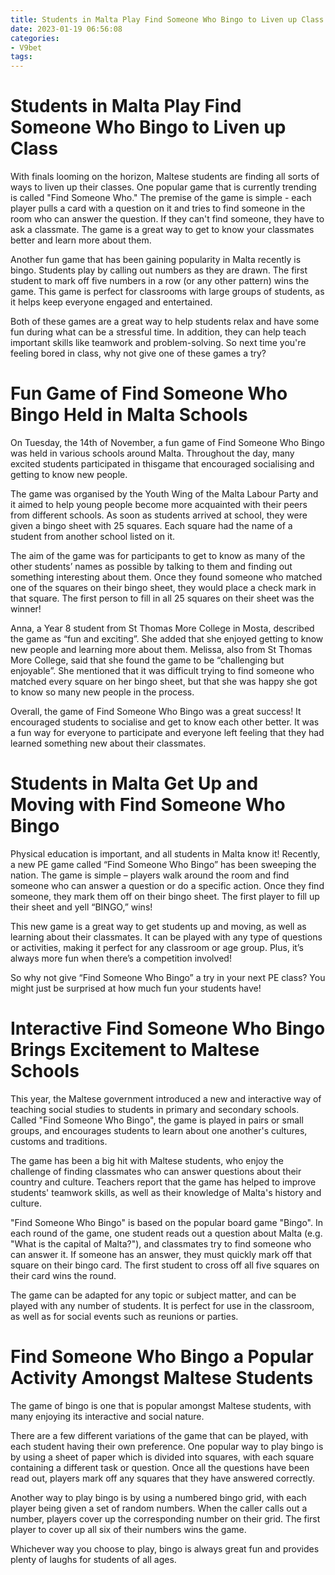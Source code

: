 ```yaml
---
title: Students in Malta Play Find Someone Who Bingo to Liven up Class
date: 2023-01-19 06:56:08
categories:
- V9bet
tags:
---
```



#  Students in Malta Play Find Someone Who Bingo to Liven up Class

With finals looming on the horizon, Maltese students are finding all sorts of ways to liven up their classes. One popular game that is currently trending is called "Find Someone Who." The premise of the game is simple - each player pulls a card with a question on it and tries to find someone in the room who can answer the question. If they can't find someone, they have to ask a classmate. The game is a great way to get to know your classmates better and learn more about them.

Another fun game that has been gaining popularity in Malta recently is bingo. Students play by calling out numbers as they are drawn. The first student to mark off five numbers in a row (or any other pattern) wins the game. This game is perfect for classrooms with large groups of students, as it helps keep everyone engaged and entertained.

Both of these games are a great way to help students relax and have some fun during what can be a stressful time. In addition, they can help teach important skills like teamwork and problem-solving. So next time you're feeling bored in class, why not give one of these games a try?

#  Fun Game of Find Someone Who Bingo Held in Malta Schools

On Tuesday, the 14th of November, a fun game of Find Someone Who Bingo was held in various schools around Malta. Throughout the day, many excited students participated in thisgame that encouraged socialising and getting to know new people.

The game was organised by the Youth Wing of the Malta Labour Party and it aimed to help young people become more acquainted with their peers from different schools. As soon as students arrived at school, they were given a bingo sheet with 25 squares. Each square had the name of a student from another school listed on it.

The aim of the game was for participants to get to know as many of the other students’ names as possible by talking to them and finding out something interesting about them. Once they found someone who matched one of the squares on their bingo sheet, they would place a check mark in that square. The first person to fill in all 25 squares on their sheet was the winner!

Anna, a Year 8 student from St Thomas More College in Mosta, described the game as “fun and exciting”. She added that she enjoyed getting to know new people and learning more about them. Melissa, also from St Thomas More College, said that she found the game to be “challenging but enjoyable”. She mentioned that it was difficult trying to find someone who matched every square on her bingo sheet, but that she was happy she got to know so many new people in the process.

Overall, the game of Find Someone Who Bingo was a great success! It encouraged students to socialise and get to know each other better. It was a fun way for everyone to participate and everyone left feeling that they had learned something new about their classmates.

# Students in Malta Get Up and Moving with Find Someone Who Bingo

Physical education is important, and all students in Malta know it! Recently, a new PE game called “Find Someone Who Bingo” has been sweeping the nation. The game is simple – players walk around the room and find someone who can answer a question or do a specific action. Once they find someone, they mark them off on their bingo sheet. The first player to fill up their sheet and yell “BINGO,” wins!

This new game is a great way to get students up and moving, as well as learning about their classmates. It can be played with any type of questions or activities, making it perfect for any classroom or age group. Plus, it’s always more fun when there’s a competition involved!

So why not give “Find Someone Who Bingo” a try in your next PE class? You might just be surprised at how much fun your students have!

#  Interactive Find Someone Who Bingo Brings Excitement to Maltese Schools

This year, the Maltese government introduced a new and interactive way of teaching social studies to students in primary and secondary schools. Called "Find Someone Who Bingo", the game is played in pairs or small groups, and encourages students to learn about one another's cultures, customs and traditions.

The game has been a big hit with Maltese students, who enjoy the challenge of finding classmates who can answer questions about their country and culture. Teachers report that the game has helped to improve students' teamwork skills, as well as their knowledge of Malta's history and culture.

"Find Someone Who Bingo" is based on the popular board game "Bingo". In each round of the game, one student reads out a question about Malta (e.g. "What is the capital of Malta?"), and classmates try to find someone who can answer it. If someone has an answer, they must quickly mark off that square on their bingo card. The first student to cross off all five squares on their card wins the round.

The game can be adapted for any topic or subject matter, and can be played with any number of students. It is perfect for use in the classroom, as well as for social events such as reunions or parties.

#  Find Someone Who Bingo a Popular Activity Amongst Maltese Students

The game of bingo is one that is popular amongst Maltese students, with many enjoying its interactive and social nature.

There are a few different variations of the game that can be played, with each student having their own preference. One popular way to play bingo is by using a sheet of paper which is divided into squares, with each square containing a different task or question. Once all the questions have been read out, players mark off any squares that they have answered correctly.

Another way to play bingo is by using a numbered bingo grid, with each player being given a set of random numbers. When the caller calls out a number, players cover up the corresponding number on their grid. The first player to cover up all six of their numbers wins the game.

Whichever way you choose to play, bingo is always great fun and provides plenty of laughs for students of all ages.
